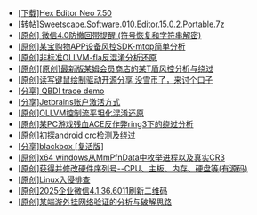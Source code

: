 + [[下载]Hex Editor Neo 7.50](https://bbs.kanxue.com/thread-286537.htm)
+ [[转帖]Sweetscape.Software.010.Editor.15.0.2.Portable.7z](https://bbs.kanxue.com/thread-286309.htm)
+ [[原创] 微信4.0防撤回带提醒 (符号恢复和字符串解密)](https://bbs.kanxue.com/thread-286611.htm)
+ [[原创]某宝购物APP设备风控SDK-mtop简单分析](https://bbs.kanxue.com/thread-284241.htm)
+ [[原创]非标准OLLVM-fla反混淆分析还原](https://bbs.kanxue.com/thread-286549.htm)
+ [[原创][原创]最新版某姆会员商店的某T盾风控分析与绕过](https://bbs.kanxue.com/thread-286243.htm)
+ [[原创]读写键鼠绘制驱动开源分享 没雪币了，来讨个口子](https://bbs.kanxue.com/thread-286756.htm)
+ [[分享] QBDI trace demo](https://bbs.kanxue.com/thread-285857.htm)
+ [[分享]Jetbrains账户激活方式](https://bbs.kanxue.com/thread-284298.htm)
+ [[原创]OLLVM控制流平坦化混淆还原](https://bbs.kanxue.com/thread-286151.htm)
+ [[原创]某PC游戏残血ACE反作弊ring3下的绕过分析](https://bbs.kanxue.com/thread-284667.htm)
+ [[原创]初探android crc检测及绕过](https://bbs.kanxue.com/thread-285790.htm)
+ [[分享]blackbox [复活版]](https://bbs.kanxue.com/thread-286308.htm)
+ [[原创]x64 windows从MmPfnData中枚举进程以及真实CR3](https://bbs.kanxue.com/thread-278454.htm)
+ [[原创]获得并修改硬件序列号--CPU、主板、内存、硬盘等(有源码)](https://bbs.kanxue.com/thread-282756.htm)
+ [[原创]Linux入侵排查](https://bbs.kanxue.com/thread-286798.htm)
+ [[原创]2025企业微信4.1.36.6011刷新二维码](https://bbs.kanxue.com/thread-286472.htm)
+ [[原创]某端游外挂网络验证的分析与破解思路](https://bbs.kanxue.com/thread-286748.htm)
